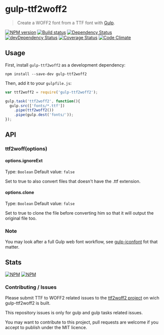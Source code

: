 # gulp-ttf2woff2
> Create a WOFF2 font from a TTF font with [Gulp](http://gulpjs.com/).

[![NPM version](https://badge.fury.io/js/gulp-ttf2woff2.png)](https://npmjs.org/package/gulp-ttf2woff2) [![Build status](https://secure.travis-ci.org/nfroidure/gulp-ttf2woff2.png)](https://travis-ci.org/nfroidure/gulp-ttf2woff2) [![Dependency Status](https://david-dm.org/nfroidure/gulp-ttf2woff2.png)](https://david-dm.org/nfroidure/gulp-ttf2woff2) [![devDependency Status](https://david-dm.org/nfroidure/gulp-ttf2woff2/dev-status.png)](https://david-dm.org/nfroidure/gulp-ttf2woff2#info=devDependencies) [![Coverage Status](https://coveralls.io/repos/nfroidure/gulp-ttf2woff2/badge.png?branch=master)](https://coveralls.io/r/nfroidure/gulp-ttf2woff2?branch=master) [![Code Climate](https://codeclimate.com/github/nfroidure/gulp-ttf2woff2.png)](https://codeclimate.com/github/nfroidure/gulp-ttf2woff2)

## Usage

First, install `gulp-ttf2woff2` as a development dependency:

```shell
npm install --save-dev gulp-ttf2woff2
```

Then, add it to your `gulpfile.js`:

```javascript
var ttf2woff2 = require('gulp-ttf2woff2');

gulp.task('ttf2woff2', function(){
  gulp.src(['fonts/*.ttf'])
    .pipe(ttf2woff2())
    .pipe(gulp.dest('fonts/'));
});
```

## API

### ttf2woff(options)

#### options.ignoreExt
Type: `Boolean`
Default value: `false`

Set to true to also convert files that doesn't have the .ttf extension.

#### options.clone
Type: `Boolean`
Default value: `false`

Set to true to clone the file before converting him so that it will output the
 original file too.

### Note

You may look after a full Gulp web font workflow, see
 [gulp-iconfont](https://github.com/nfroidure/gulp-iconfont)
  fot that matter.

## Stats

[![NPM](https://nodei.co/npm/gulp-ttf2woff2.png?downloads=true&stars=true)](https://nodei.co/npm/gulp-ttf2woff2/)
[![NPM](https://nodei.co/npm-dl/gulp-ttf2woff2.png)](https://nodei.co/npm/gulp-ttf2woff2/)

### Contributing / Issues

Please submit TTF to WOFF2 related issues to the
 [ttf2woff2 project](https://github.com/nfroidure/ttf2woff2)
 on wich gulp-ttf2woff2 is built.

This repository issues is only for gulp and gulp tasks related issues.

You may want to contribute to this project, pull requests are welcome if you
 accept to publish under the MIT licence.
